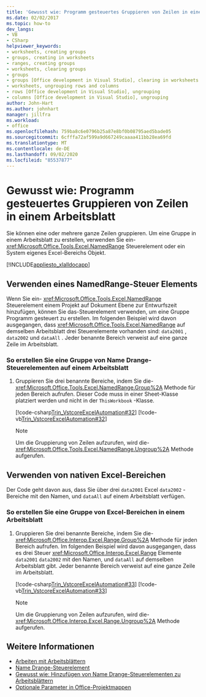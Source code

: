 ```yaml
---
title: 'Gewusst wie: Programm gesteuertes Gruppieren von Zeilen in einem Arbeitsblatt'
ms.date: 02/02/2017
ms.topic: how-to
dev_langs:
- VB
- CSharp
helpviewer_keywords:
- worksheets, creating groups
- groups, creating in worksheets
- ranges, creating groups
- worksheets, clearing groups
- groups
- groups [Office development in Visual Studio], clearing in worksheets
- worksheets, ungrouping rows and columns
- rows [Office development in Visual Studio], ungrouping
- columns [Office development in Visual Studio], ungrouping
author: John-Hart
ms.author: johnhart
manager: jillfra
ms.workload:
- office
ms.openlocfilehash: 759ba8c6e0796b25a87e8bf0b08795aed5bade05
ms.sourcegitcommit: 6cfffa72af599a9d667249caaaa411bb28ea69fd
ms.translationtype: MT
ms.contentlocale: de-DE
ms.lasthandoff: 09/02/2020
ms.locfileid: "85537877"
---
```

# <a name="how-to-programmatically-group-rows-in-a-worksheet"></a>Gewusst wie: Programm gesteuertes Gruppieren von Zeilen in einem Arbeitsblatt
  Sie können eine oder mehrere ganze Zeilen gruppieren. Um eine Gruppe in einem Arbeitsblatt zu erstellen, verwenden Sie ein- <xref:Microsoft.Office.Tools.Excel.NamedRange> Steuerelement oder ein System eigenes Excel-Bereichs Objekt.

 [!INCLUDE[appliesto_xlalldocapp](../vsto/includes/appliesto-xlalldocapp-md.md)]

## <a name="use-a-namedrange-control"></a>Verwenden eines NamedRange-Steuer Elements
 Wenn Sie ein- <xref:Microsoft.Office.Tools.Excel.NamedRange> Steuerelement einem Projekt auf Dokument Ebene zur Entwurfszeit hinzufügen, können Sie das-Steuerelement verwenden, um eine Gruppe Programm gesteuert zu erstellen. Im folgenden Beispiel wird davon ausgegangen, dass <xref:Microsoft.Office.Tools.Excel.NamedRange> auf demselben Arbeitsblatt drei Steuerelemente vorhanden sind: `data2001` , `data2002` und `dataAll` . Jeder benannte Bereich verweist auf eine ganze Zeile im Arbeitsblatt.

### <a name="to-create-a-group-of-namedrange-controls-on-a-worksheet"></a>So erstellen Sie eine Gruppe von Name Drange-Steuerelementen auf einem Arbeitsblatt

1. Gruppieren Sie drei benannte Bereiche, indem Sie die- <xref:Microsoft.Office.Tools.Excel.NamedRange.Group%2A> Methode für jeden Bereich aufrufen. Dieser Code muss in einer Sheet-Klasse platziert werden und nicht in der `ThisWorkbook` -Klasse.

     [!code-csharp[Trin_VstcoreExcelAutomation#32](../vsto/codesnippet/CSharp/Trin_VstcoreExcelAutomationCS/Sheet1.cs#32)]
     [!code-vb[Trin_VstcoreExcelAutomation#32](../vsto/codesnippet/VisualBasic/Trin_VstcoreExcelAutomation/Sheet1.vb#32)]

    > [!NOTE]
    > Um die Gruppierung von Zeilen aufzurufen, wird die- <xref:Microsoft.Office.Tools.Excel.NamedRange.Ungroup%2A> Methode aufgerufen.

## <a name="use-native-excel-ranges"></a>Verwenden von nativen Excel-Bereichen
 Der Code geht davon aus, dass Sie über drei `data2001` Excel `data2002` -Bereiche mit den Namen, und `dataAll` auf einem Arbeitsblatt verfügen.

### <a name="to-create-a-group-of-excel-ranges-in-a-worksheet"></a>So erstellen Sie eine Gruppe von Excel-Bereichen in einem Arbeitsblatt

1. Gruppieren Sie drei benannte Bereiche, indem Sie die- <xref:Microsoft.Office.Interop.Excel.Range.Group%2A> Methode für jeden Bereich aufrufen. Im folgenden Beispiel wird davon ausgegangen, dass es drei Steuer <xref:Microsoft.Office.Interop.Excel.Range> Elemente `data2001` `data2002` mit den Namen, und `dataAll` auf demselben Arbeitsblatt gibt. Jeder benannte Bereich verweist auf eine ganze Zeile im Arbeitsblatt.

     [!code-csharp[Trin_VstcoreExcelAutomation#33](../vsto/codesnippet/CSharp/Trin_VstcoreExcelAutomationCS/Sheet1.cs#33)]
     [!code-vb[Trin_VstcoreExcelAutomation#33](../vsto/codesnippet/VisualBasic/Trin_VstcoreExcelAutomation/Sheet1.vb#33)]

    > [!NOTE]
    > Um die Gruppierung von Zeilen aufzurufen, wird die- <xref:Microsoft.Office.Interop.Excel.Range.Ungroup%2A> Methode aufgerufen.

## <a name="see-also"></a>Weitere Informationen
- [Arbeiten mit Arbeitsblättern](../vsto/working-with-worksheets.md)
- [Name Drange-Steuerelement](../vsto/namedrange-control.md)
- [Gewusst wie: Hinzufügen von Name Drange-Steuerelementen zu Arbeitsblättern](../vsto/how-to-add-namedrange-controls-to-worksheets.md)
- [Optionale Parameter in Office-Projektmappen](../vsto/optional-parameters-in-office-solutions.md)

